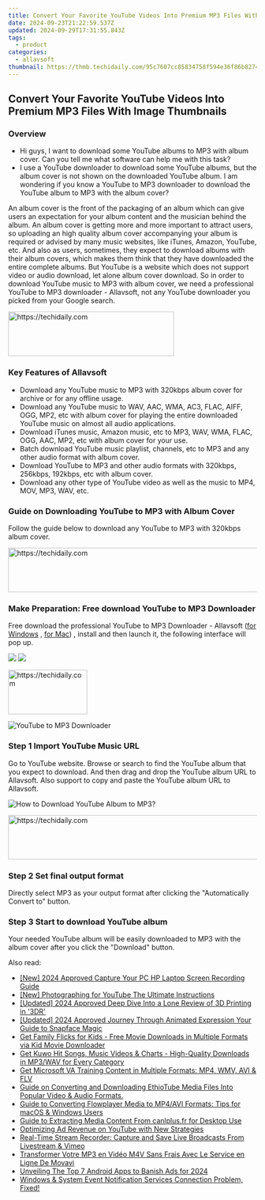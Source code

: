 ```yaml
---
title: Convert Your Favorite YouTube Videos Into Premium MP3 Files With Image Thumbnails
date: 2024-09-23T21:22:59.537Z
updated: 2024-09-29T17:31:55.843Z
tags:
  - product
categories:
  - allavsoft
thumbnail: https://thmb.techidaily.com/95c7607cc85834758f594e36f86b8274633568f32ba37267dd79e6e802f121e2.png
---
```


## Convert Your Favorite YouTube Videos Into Premium MP3 Files With Image Thumbnails

### Overview

* Hi guys, I want to download some YouTube albums to MP3 with album cover. Can you tell me what software can help me with this task?
* I use a YouTube downloader to download some YouTube albums, but the album cover is not shown on the downloaded YouTube album. I am wondering if you know a YouTube to MP3 downloader to download the YouTube album to MP3 with the album cover?

An album cover is the front of the packaging of an album which can give users an expectation for your album content and the musician behind the album. An album cover is getting more and more important to attract users, so uploading an high quality album cover accompanying your album is required or advised by many music websites, like iTunes, Amazon, YouTube, etc. And also as users, sometimes, they expect to download albums with their album covers, which makes them think that they have downloaded the entire complete albums. But YouTube is a website which does not support video or audio download, let alone album cover download. So in order to download YouTube music to MP3 with album cover, we need a professional YouTube to MP3 downloader - Allavsoft, not any YouTube downloader you picked from your Google search.

<!-- affiliate ads begin -->
<a href="https://aligracehair.sjv.io/c/5597632/2135372/19272" target="_top" id="2135372">
  <img src="//a.impactradius-go.com/display-ad/19272-2135372" border="0" alt="https://techidaily.com" width="336" height="90"/>
</a>
<img height="0" width="0" src="https://aligracehair.sjv.io/i/5597632/2135372/19272" style="position:absolute;visibility:hidden;" border="0" />
<!-- affiliate ads end -->

### Key Features of Allavsoft

* Download any YouTube music to MP3 with 320kbps album cover for archive or for any offline usage.
* Download any YouTube music to WAV, AAC, WMA, AC3, FLAC, AIFF, OGG, MP2, etc with album cover for playing the entire downloaded YouTube music on almost all audio applications.
* Download iTunes music, Amazon music, etc to MP3, WAV, WMA, FLAC, OGG, AAC, MP2, etc with album cover for your use.
* Batch download YouTube music playlist, channels, etc to MP3 and any other audio format with album cover.
* Download YouTube to MP3 and other audio formats with 320kbps, 256kbps, 192kbps, etc with album cover.
* Download any other type of YouTube video as well as the music to MP4, MOV, MP3, WAV, etc.

### Guide on Downloading YouTube to MP3 with Album Cover

Follow the guide below to download any YouTube to MP3 with 320kbps album cover.

<!-- affiliate ads begin -->
<a href="https://appsumo.8odi.net/c/5597632/2049383/7443" target="_top" id="2049383">
  <img src="//a.impactradius-go.com/display-ad/7443-2049383" border="0" alt="https://techidaily.com" width="728" height="90"/>
</a>
<img height="0" width="0" src="https://appsumo.8odi.net/i/5597632/2049383/7443" style="position:absolute;visibility:hidden;" border="0" />
<!-- affiliate ads end -->

### Make Preparation: Free download YouTube to MP3 Downloader

Free download the professional YouTube to MP3 Downloader - Allavsoft ([for Windows](https://tools.techidaily.com/allavsoft/products/) , [for Mac](https://tools.techidaily.com/allavsoft/products/)) , install and then launch it, the following interface will pop up.

[![](https://www.allavsoft.com/how-to/../images/how-to/free-download-win.jpg)](https://tools.techidaily.com/allavsoft/products/) [![](https://www.allavsoft.com/how-to/../images/how-to/free-download-mac.jpg)](https://tools.techidaily.com/allavsoft/products/)

<!-- affiliate ads begin -->
<a href="https://malaysia-healthcare-travel-council.pxf.io/c/5597632/1576474/17382" target="_top" id="1576474">
  <img src="//a.impactradius-go.com/display-ad/17382-1576474" border="0" alt="https://techidaily.com" width="160" height="90"/>
</a>
<img height="0" width="0" src="https://malaysia-healthcare-travel-council.pxf.io/i/5597632/1576474/17382" style="position:absolute;visibility:hidden;" border="0" />
<!-- affiliate ads end -->

![YouTube to MP3 Downloader](https://www.allavsoft.com/how-to/../images/allavsoft/screen-shot-600.jpg)

### Step 1 Import YouTube Music URL

Go to YouTube website. Browse or search to find the YouTube album that you expect to download. And then drag and drop the YouTube album URL to Allavsoft. Also support to copy and paste the YouTube album URL to Allavsoft.

![How to Download YouTube Album to MP3?](https://www.allavsoft.com/how-to/../images/how-to/download-rtmp-video/download-rtmp-video.jpg)

<!-- affiliate ads begin -->
<a href="https://ephamedtechinc.pxf.io/c/5597632/2123509/26400" target="_top" id="2123509">
  <img src="//a.impactradius-go.com/display-ad/26400-2123509" border="0" alt="https://techidaily.com" width="728" height="90"/>
</a>
<img height="0" width="0" src="https://ephamedtechinc.pxf.io/i/5597632/2123509/26400" style="position:absolute;visibility:hidden;" border="0" />
<!-- affiliate ads end -->

### Step 2 Set final output format

Directly select MP3 as your output format after clicking the "Automatically Convert to" button.

### Step 3 Start to download YouTube album

Your needed YouTube album will be easily downloaded to MP3 with the album cover after you click the "Download" button.

<ins class="adsbygoogle"
     style="display:block"
     data-ad-format="autorelaxed"
     data-ad-client="ca-pub-7571918770474297"
     data-ad-slot="1223367746"></ins>

<ins class="adsbygoogle"
     style="display:block"
     data-ad-client="ca-pub-7571918770474297"
     data-ad-slot="8358498916"
     data-ad-format="auto"
     data-full-width-responsive="true"></ins>

<span class="atpl-alsoreadstyle">Also read:</span>
<div><ul>
<li><a href="https://screen-activity-recording.techidaily.com/new-2024-approved-capture-your-pc-hp-laptop-screen-recording-guide/"><u>[New] 2024 Approved Capture Your PC HP Laptop Screen Recording Guide</u></a></li>
<li><a href="https://extra-guidance.techidaily.com/new-photographing-for-youtube-the-ultimate-instructions/"><u>[New] Photographing for YouTube The Ultimate Instructions</u></a></li>
<li><a href="https://fox-boxes.techidaily.com/updated-2024-approved-deep-dive-into-a-lone-review-of-3d-printing-in-3dr/"><u>[Updated] 2024 Approved Deep Dive Into a Lone Review of 3D Printing in '3DR'</u></a></li>
<li><a href="https://snapchat-videos.techidaily.com/updated-2024-approved-journey-through-animated-expression-your-guide-to-snapface-magic/"><u>[Updated] 2024 Approved Journey Through Animated Expression Your Guide to Snapface Magic</u></a></li>
<li><a href="https://win-advanced.techidaily.com/get-family-flicks-for-kids-free-movie-downloads-in-multiple-formats-via-kid-movie-downloader/"><u>Get Family Flicks for Kids - Free Movie Downloads in Multiple Formats via Kid Movie Downloader</u></a></li>
<li><a href="https://win-advanced.techidaily.com/get-kuwo-hit-songs-music-videos-and-charts-high-quality-downloads-in-mp3wav-for-every-category/"><u>Get Kuwo Hit Songs, Music Videos & Charts - High-Quality Downloads in MP3/WAV for Every Category</u></a></li>
<li><a href="https://win-advanced.techidaily.com/get-microsoft-va-training-content-in-multiple-formats-mp4-wmv-avi-and-flv/"><u>Get Microsoft VA Training Content in Multiple Formats: MP4, WMV, AVI & FLV</u></a></li>
<li><a href="https://win-advanced.techidaily.com/guide-on-converting-and-downloading-ethiotube-media-files-into-popular-video-and-audio-formats/"><u>Guide on Converting and Downloading EthioTube Media Files Into Popular Video & Audio Formats.</u></a></li>
<li><a href="https://win-advanced.techidaily.com/guide-to-converting-flowplayer-media-to-mp4avi-formats-tips-for-macos-and-windows-users/"><u>Guide to Converting Flowplayer Media to MP4/AVI Formats: Tips for macOS & Windows Users</u></a></li>
<li><a href="https://win-advanced.techidaily.com/guide-to-extracting-media-content-from-canlplusfr-for-desktop-use/"><u>Guide to Extracting Media Content From canlplus.fr for Desktop Use</u></a></li>
<li><a href="https://youtube-videos.techidaily.com/optimizing-ad-revenue-on-youtube-with-new-strategies/"><u>Optimizing Ad Revenue on YouTube with New Strategies</u></a></li>
<li><a href="https://win-advanced.techidaily.com/real-time-stream-recorder-capture-and-save-live-broadcasts-from-livestream-and-vimeo/"><u>Real-Time Stream Recorder: Capture and Save Live Broadcasts From Livestream & Vimeo</u></a></li>
<li><a href="https://solve-news.techidaily.com/transformer-votre-mp3-en-video-m4v-sans-frais-avec-le-service-en-ligne-de-movavi/"><u>Transformer Votre MP3 en Vidéo M4V Sans Frais Avec Le Service en Ligne De Movavi</u></a></li>
<li><a href="https://facebook-video-share.techidaily.com/unveiling-the-top-7-android-apps-to-banish-ads-for-2024/"><u>Unveiling The Top 7 Android Apps to Banish Ads for 2024</u></a></li>
<li><a href="https://win-howtos.techidaily.com/windows-and-system-event-notification-services-connection-problem-fixed/"><u>Windows & System Event Notification Services Connection Problem, Fixed!</u></a></li>
</ul></div>

